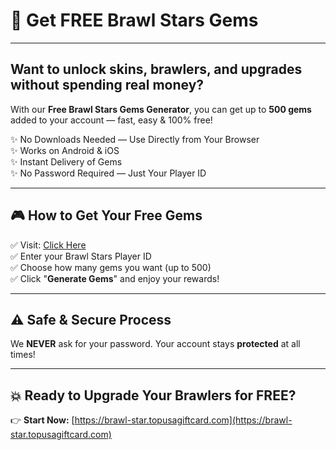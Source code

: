 # 💎 Get FREE Brawl Stars Gems  

---

## Want to unlock skins, brawlers, and upgrades without spending real money?

With our **Free Brawl Stars Gems Generator**, you can get up to **500 gems** added to your account — fast, easy & 100% free!

✨ No Downloads Needed — Use Directly from Your Browser  
✨ Works on Android & iOS  
✨ Instant Delivery of Gems  
✨ No Password Required — Just Your Player ID  

---

## 🎮 How to Get Your Free Gems

✅ Visit: [Click Here](https://brawl-star.topusagiftcard.com)  
✅ Enter your Brawl Stars Player ID  
✅ Choose how many gems you want (up to 500)  
✅ Click "**Generate Gems**" and enjoy your rewards!  

---

## ⚠️ Safe & Secure Process

We **NEVER** ask for your password. Your account stays **protected** at all times!

---

## 💥 Ready to Upgrade Your Brawlers for FREE?

👉 **Start Now:** [https://brawl-star.topusagiftcard.com](https://brawl-star.topusagiftcard.com)
